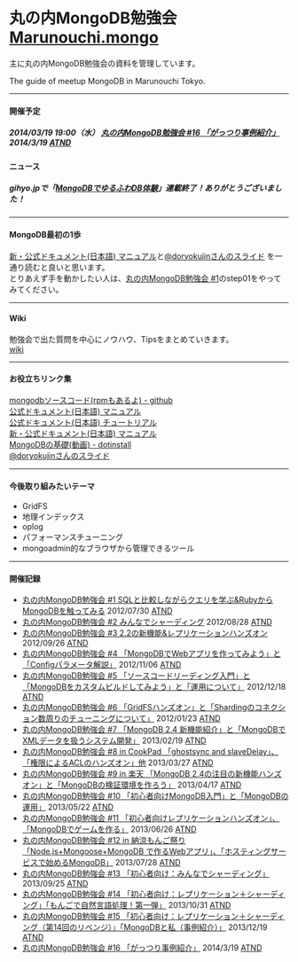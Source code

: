 丸の内MongoDB勉強会 [Marunouchi.mongo](http://syokenz.github.com/marunouchi-mongodb/)
==================

主に丸の内MongoDB勉強会の資料を管理しています。

The guide of meetup MongoDB in Marunouchi Tokyo.

----
#### 開催予定
##### 2014/03/19 19:00（水） [丸の内MongoDB勉強会 #16 「がっつり事例紹介」](https://github.com/syokenz/marunouchi-mongodb/tree/master/20140319) 2014/3/19 [ATND](http://atnd.org/events/48346)

#### ニュース
##### gihyo.jpで「[MongoDBでゆるふわDB体験](http://gihyo.jp/dev/serial/01/mongodb)」連載終了！ありがとうございました！

----
#### MongoDB最初の1歩
[新・公式ドキュメント(日本語) マニュアル](http://jp.docs.mongodb.org/manual/)と[@doryokujinさんのスライド](http://www.slideshare.net/doryokujin/)
を一通り読むと良いと思います。  
とりあえず手を動かしたい人は、[丸の内MongoDB勉強会 #1](https://github.com/syokenz/marunouchi-mongodb/tree/master/20120730)のstep01をやってみてください。

----
#### Wiki
勉強会で出た質問を中心にノウハウ、Tipsをまとめていきます。  
[wiki](https://github.com/syokenz/marunouchi-mongodb/wiki)

----
#### お役立ちリンク集
[mongodbソースコード(rpmもあるよ) - github](https://github.com/mongodb/mongo)  
[公式ドキュメント(日本語) マニュアル](http://www.mongodb.org/pages/viewpage.action?pageId=5079208)  
[公式ドキュメント(日本語) チュートリアル](http://www.mongodb.org/pages/viewpage.action?pageId=5079135)  
[新・公式ドキュメント(日本語) マニュアル](http://jp.docs.mongodb.org/manual/)  
[MongoDBの基礎(動画) - dotinstall](http://dotinstall.com/lessons/basic_mongodb)  
[@doryokujinさんのスライド](http://www.slideshare.net/doryokujin/)

----
#### 今後取り組みたいテーマ
* GridFS
* 地理インデックス
* oplog
* パフォーマンスチューニング
* mongoadmin的なブラウザから管理できるツール

----
#### 開催記録
* [丸の内MongoDB勉強会 #1 SQLと比較しながらクエリを学ぶ&RubyからMongoDBを触ってみる](https://github.com/syokenz/marunouchi-mongodb/tree/master/20120730) 2012/07/30 [ATND](http://atnd.org/events/30595)
* [丸の内MongoDB勉強会 #2 みんなでシャーディング](https://github.com/syokenz/marunouchi-mongodb/tree/master/20120828) 2012/08/28 [ATND](http://atnd.org/events/31234)
* [丸の内MongoDB勉強会 #3 2.2の新機能&レプリケーションハンズオン](https://github.com/syokenz/marunouchi-mongodb/tree/master/20120926) 2012/09/26 [ATND](http://atnd.org/events/32249)
* [丸の内MongoDB勉強会 #4 「MongoDBでWebアプリを作ってみよう」と「Configパラメータ解説」](https://github.com/syokenz/marunouchi-mongodb/tree/master/20121106) 2012/11/06 [ATND](http://atnd.org/events/33485)
* [丸の内MongoDB勉強会 #5 「ソースコードリーディング入門」と「MongoDBをカスタムビルドしてみよう」と「運用について」](https://github.com/syokenz/marunouchi-mongodb/tree/master/20121218) 2012/12/18 [ATND](http://atnd.org/events/34392)
* [丸の内MongoDB勉強会 #6 「GridFSハンズオン」と「Shardingのコネクション数周りのチューニングについて」](https://github.com/syokenz/marunouchi-mongodb/tree/master/20130123) 2012/01/23 [ATND](http://atnd.org/events/35409)
* [丸の内MongoDB勉強会 #7 「MongoDB 2.4 新機能紹介」と「MongoDBでXMLデータを扱うシステム開発」](https://github.com/syokenz/marunouchi-mongodb/tree/master/20130219) 2013/02/19 [ATND](http://atnd.org/events/36467)
* [丸の内MongoDB勉強会 #8 in CookPad 「ghostsync and slaveDelay」、「権限によるACLのハンズオン」他](https://github.com/syokenz/marunouchi-mongodb/tree/master/20130327) 2013/03/27 [ATND](http://atnd.org/events/37869)
* [丸の内MongoDB勉強会 #9 in 楽天 「MongoDB 2.4の注目の新機能ハンズオン」と「MongoDBの検証環境を作ろう」](https://github.com/syokenz/marunouchi-mongodb/tree/master/20130417) 2013/04/17 [ATND](http://atnd.org/events/38369)
* [丸の内MongoDB勉強会 #10 「初心者向けMongoDB入門」と「MongoDBの運用」](https://github.com/syokenz/marunouchi-mongodb/tree/master/20130522) 2013/05/22 [ATND](http://atnd.org/events/39093)
* [丸の内MongoDB勉強会 #11 「初心者向けレプリケーションハンズオン」、「MongoDBでゲームを作る」](https://github.com/syokenz/marunouchi-mongodb/tree/master/20130626) 2013/06/26 [ATND](http://atnd.org/events/39988)
* [丸の内MongoDB勉強会 #12 in 納涼もんご祭り 「Node.js+Mongoose+MongoDB で作るWebアプリ」、「ホスティングサービスで始めるMongoDB」](https://github.com/syokenz/marunouchi-mongodb/tree/master/20130728) 2013/07/28 [ATND](http://atnd.org/events/41167)
* [丸の内MongoDB勉強会 #13 「初心者向け：みんなでシャーディング」](https://github.com/syokenz/marunouchi-mongodb/tree/master/20130728) 2013/09/25 [ATND](http://atnd.org/events/43358)
* [丸の内MongoDB勉強会 #14 「初心者向け：レプリケーション＋シャーディング」「もんごで自然言語処理！第一弾」](https://github.com/syokenz/marunouchi-mongodb/tree/master/20131031) 2013/10/31 [ATND](http://atnd.org/events/44449)
* [丸の内MongoDB勉強会 #15 「初心者向け：レプリケーション＋シャーディング（第14回のリベンジ）」「MongoDBと私（事例紹介）」](https://github.com/syokenz/marunouchi-mongodb/tree/master/20131219) 2013/12/19 [ATND](http://atnd.org/events/46307)
* [丸の内MongoDB勉強会 #16 「がっつり事例紹介」](https://github.com/syokenz/marunouchi-mongodb/tree/master/20140319) 2014/3/19 [ATND](http://atnd.org/events/48346)



